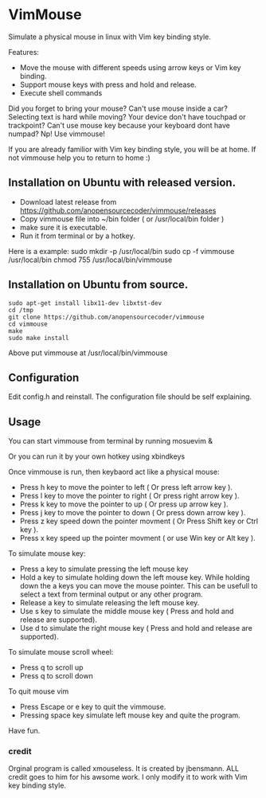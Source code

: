 # VimMouse

Simulate a physical mouse in linux with Vim key binding style.

Features:
- Move the mouse with different speeds using arrow keys or Vim key binding.
- Support mouse keys with press and hold and release.
- Execute shell commands


Did you forget to bring your mouse? Can't use mouse inside a car? Selecting text is hard while moving? Your device don't have touchpad or  trackpoint? Can't use mouse key because your keyboard dont have numpad? Np! Use vimmouse!

If you are already familior with Vim key binding style, you will be at home. If not vimmouse help you to return to home :)


## Installation on Ubuntu with released version.

- Download latest release from https://github.com/anopensourcecoder/vimmouse/releases  
- Copy vimmouse file into ~/bin folder ( or /usr/local/bin folder )
- make sure it is executable. 
- Run it from terminal or by a hotkey.

Here is a example:
sudo mkdir -p /usr/local/bin
sudo cp -f vimmouse /usr/local/bin
chmod 755 /usr/local/bin/vimmouse

## Installation on Ubuntu from source.
```
sudo apt-get install libx11-dev libxtst-dev
cd /tmp
git clone https://github.com/anopensourcecoder/vimmouse
cd vimmouse
make
sudo make install
```
Above put vimmouse at /usr/local/bin/vimmouse

## Configuration

Edit config.h and reinstall. The configuration file should be self explaining.

## Usage

You can start vimmouse from terminal by running mosuevim &

Or you can run it by your own hotkey using xbindkeys


Once vimmouse is run, then keybaord act like a physical mouse:

- Press h  key to move the pointer to left ( Or press left arrow key ).
- Press l  key to move the pointer to right  ( Or press right arrow key ).
- Press k  key to move the pointer to up  ( Or press up arrow key ).
- Press j  key to move the pointer to down  ( Or press down arrow key ).
- Press z key speed down the pointer movment ( Or Press Shift key or Ctrl key ).
- Press x key speed up the pointer movment ( or use Win key or Alt key ).

To simulate mouse key:

- Press a key to simulate pressing the left mouse key 
- Hold a key to simulate holding down the left mouse key. While holding down the a keys you can move the mouse pointer. This can be usefull to select a text from terminal output or any other program.
- Release a key to simulate releasing the left mouse key.
- Use s key to simulate the middle mouse key ( Press and hold and release are supported).
- Use d to simulate the right mouse key ( Press and hold and release are supported).

To simulate mouse scroll wheel: 
- Press q to scroll up
- Press q to scroll down

To quit mouse vim
- Press Escape or e key to quit the vimmouse.
- Pressing space key simulate left mouse key and quite the program.

Have fun.

### credit
Orginal program is called xmouseless. It is created by jbensmann. ALL credit goes to him for his awsome work. I only modify it to work with Vim key binding style.  

